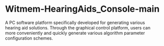 # Witmem-HearingAids_Console-main
A PC software platform specifically developed for generating various hearing aid solutions. Through the graphical control platform, users can more conveniently and quickly generate various algorithm parameter configuration schemes.
